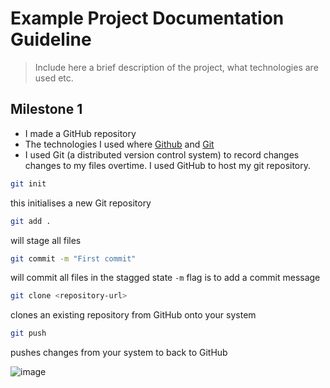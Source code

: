# Example Project Documentation Guideline

> Include here a brief description of the project, what technologies are used etc.

## Milestone 1

- I made a GitHub repository
- The technologies I used where [Github](https://github.com/) and [Git](https://git-scm.com/)
- I used Git (a distributed version control system)  to record changes changes to my files overtime. I used GitHub to host my git repository.
 
```bash
git init
```
this initialises a new Git repository

```bash
git add .
```
will stage all files

```bash
git commit -m "First commit"
```
will commit all files in the stagged state `-m` flag is to add a commit message

```bash
git clone <repository-url>
```
clones an existing repository from GitHub onto your system

```bash
git push
```
pushes changes from your system to back to GitHub

![image](https://user-images.githubusercontent.com/67028414/203396676-f37c457b-1174-44ff-a699-3eb1112de41b.png)
